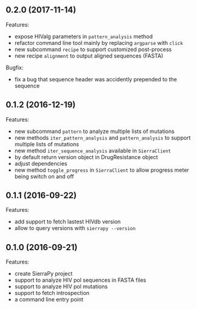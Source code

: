 ## 0.2.0 (2017-11-14)
Features:
  - expose HIValg parameters in `pattern_analysis` method
  - refactor command line tool mainly by replacing `argparse` with `click`
  - new subcommand `recipe` to support customized post-process
  - new recipe `alignment` to output aligned sequences (FASTA)

Bugfix:
  - fix a bug that sequence header was accidently prepended to the sequence

## 0.1.2 (2016-12-19)

Features:
  - new subcommand `pattern` to analyze multiple lists of mutations
  - new methods `iter_pattern_analysis` and `pattern_analysis` to support
    multiple lists of mutations
  - new method `iter_sequence_analysis` available in `SierraClient`
  - by default return version object in DrugResistance object
  - adjust dependencies
  - new method `toggle_progress` in `SierraClient` to allow progress meter
    being switch on and off

## 0.1.1 (2016-09-22)

Features:
  - add support to fetch lastest HIVdb version
  - allow to query versions with `sierrapy --version`

## 0.1.0 (2016-09-21)

Features:
  - create SierraPy project
  - support to analyze HIV pol sequences in FASTA files
  - support to analyze HIV pol mutations
  - support to fetch introspection
  - a command line entry point
